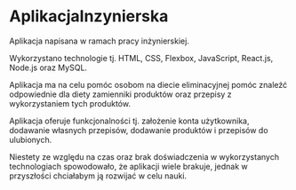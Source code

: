 # AplikacjaInzynierska
 Aplikacja napisana w ramach pracy inżynierskiej.

Wykorzystano technologie tj. HTML, CSS, Flexbox, JavaScript, React.js, Node.js oraz MySQL.

Aplikacja ma na celu pomóc osobom na diecie eliminacyjnej pomóc znaleźć odpowiednie dla diety zamienniki produktów oraz przepisy z wykorzystaniem tych produktów.

Aplikacja oferuje funkcjonalności tj. założenie konta użytkownika, dodawanie własnych przepisów, dodawanie produktów i przepisów do ulubionych.

Niestety ze względu na czas oraz brak doświadczenia w wykorzystanych technologiach spowodowało, że aplikacji wiele brakuje, jednak w przyszłości chciałabym ją rozwijać w celu nauki.
